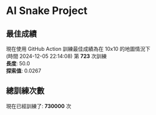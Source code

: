 
# AI Snake Project

## **最佳成績**

















































現在使用 GitHub Action 訓練最佳成績為在 10x10 的地圖情況下  
(時間 2024-12-05 22:14:08) 第 **723** 次訓練  
**長度**: 50.0  
**探索值**: 0.0267



































































































## 總訓練次數
現在已經訓練了: **730000** 次
